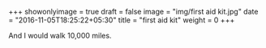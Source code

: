 +++
showonlyimage = true
draft = false
image = "img/first aid kit.jpg"
date = "2016-11-05T18:25:22+05:30"
title = "first aid kit"
weight = 0
+++

And I would walk 10,000 miles.

